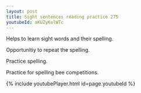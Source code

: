 ```yaml
---
layout: post
title: Sight sentences reading practice 275
youtubeId: aKUZyKelWTc
---
```

 
 
Helps to learn sight words and their spelling.

Opportunitiy to repeat the spelling. 

Practice spelling. 
 
Practice for spelling bee competitions. 
 
{% include youtubePlayer.html id=page.youtubeId %}
 
 
